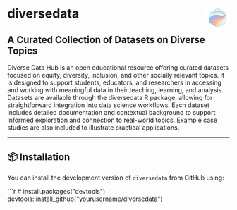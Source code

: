 # diversedata <img src="man/figures/logo.png" align="right" width="54"/>

## A Curated Collection of Datasets on Diverse Topics

Diverse Data Hub is an open educational resource offering curated datasets focused on equity, diversity, inclusion, and other socially relevant topics. It is designed to support students, educators, and researchers in accessing and working with meaningful data in their teaching, learning, and analysis. Datasets are available through the diversedata R package, allowing for straightforward integration into data science workflows. Each dataset includes detailed documentation and contextual background to support informed exploration and connection to real-world topics. Example case studies are also included to illustrate practical applications.

------------------------------------------------------------------------

## 📦 Installation

You can install the development version of `diversedata` from GitHub using:

\`\`\`r \# install.packages("devtools") devtools::install_github("yourusername/diversedata")
